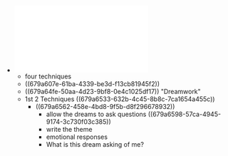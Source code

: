 - ![dreamwork.pdf](../assets/dreamwork_1738170359855_0.pdf)
	- four techniques
	- ((679a607e-61ba-4339-be3d-f13cb81945f2))
	- ((679a64fe-50aa-4d23-9bf8-0e4c1025df17)) "Dreamwork"
	- 1st 2 Techniques ((679a6533-632b-4c45-8b8c-7ca1654a455c))
		- ((679a6562-458e-4bd8-9f5b-d8f296678932))
			- allow the dreams to ask questions ((679a6598-57ca-4945-9174-3c730f03c385))
			- write the theme
			- emotional responses
			- What is this dream asking of me?